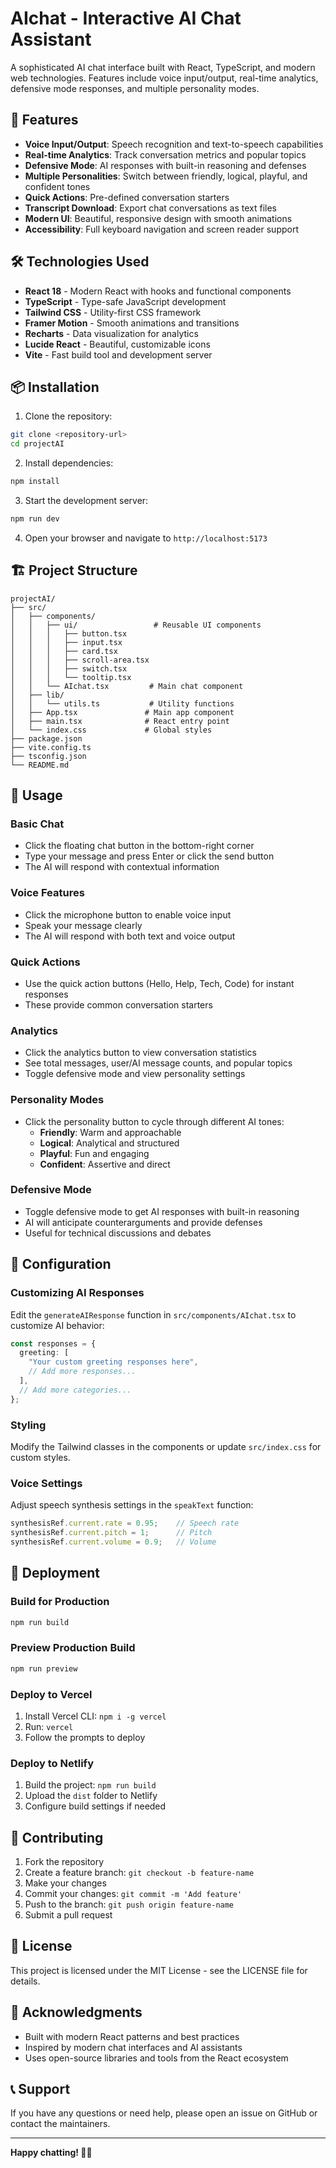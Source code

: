 # AIchat - Interactive AI Chat Assistant

A sophisticated AI chat interface built with React, TypeScript, and modern web technologies. Features include voice input/output, real-time analytics, defensive mode responses, and multiple personality modes.

## 🚀 Features

- **Voice Input/Output**: Speech recognition and text-to-speech capabilities
- **Real-time Analytics**: Track conversation metrics and popular topics
- **Defensive Mode**: AI responses with built-in reasoning and defenses
- **Multiple Personalities**: Switch between friendly, logical, playful, and confident tones
- **Quick Actions**: Pre-defined conversation starters
- **Transcript Download**: Export chat conversations as text files
- **Modern UI**: Beautiful, responsive design with smooth animations
- **Accessibility**: Full keyboard navigation and screen reader support

## 🛠️ Technologies Used

- **React 18** - Modern React with hooks and functional components
- **TypeScript** - Type-safe JavaScript development
- **Tailwind CSS** - Utility-first CSS framework
- **Framer Motion** - Smooth animations and transitions
- **Recharts** - Data visualization for analytics
- **Lucide React** - Beautiful, customizable icons
- **Vite** - Fast build tool and development server

## 📦 Installation

1. Clone the repository:
```bash
git clone <repository-url>
cd projectAI
```

2. Install dependencies:
```bash
npm install
```

3. Start the development server:
```bash
npm run dev
```

4. Open your browser and navigate to `http://localhost:5173`

## 🏗️ Project Structure

```
projectAI/
├── src/
│   ├── components/
│   │   ├── ui/                 # Reusable UI components
│   │   │   ├── button.tsx
│   │   │   ├── input.tsx
│   │   │   ├── card.tsx
│   │   │   ├── scroll-area.tsx
│   │   │   ├── switch.tsx
│   │   │   └── tooltip.tsx
│   │   └── AIchat.tsx         # Main chat component
│   ├── lib/
│   │   └── utils.ts           # Utility functions
│   ├── App.tsx               # Main app component
│   ├── main.tsx              # React entry point
│   └── index.css             # Global styles
├── package.json
├── vite.config.ts
├── tsconfig.json
└── README.md
```

## 🎯 Usage

### Basic Chat
- Click the floating chat button in the bottom-right corner
- Type your message and press Enter or click the send button
- The AI will respond with contextual information

### Voice Features
- Click the microphone button to enable voice input
- Speak your message clearly
- The AI will respond with both text and voice output

### Quick Actions
- Use the quick action buttons (Hello, Help, Tech, Code) for instant responses
- These provide common conversation starters

### Analytics
- Click the analytics button to view conversation statistics
- See total messages, user/AI message counts, and popular topics
- Toggle defensive mode and view personality settings

### Personality Modes
- Click the personality button to cycle through different AI tones:
  - **Friendly**: Warm and approachable
  - **Logical**: Analytical and structured
  - **Playful**: Fun and engaging
  - **Confident**: Assertive and direct

### Defensive Mode
- Toggle defensive mode to get AI responses with built-in reasoning
- AI will anticipate counterarguments and provide defenses
- Useful for technical discussions and debates

## 🔧 Configuration

### Customizing AI Responses
Edit the `generateAIResponse` function in `src/components/AIchat.tsx` to customize AI behavior:

```typescript
const responses = {
  greeting: [
    "Your custom greeting responses here",
    // Add more responses...
  ],
  // Add more categories...
};
```

### Styling
Modify the Tailwind classes in the components or update `src/index.css` for custom styles.

### Voice Settings
Adjust speech synthesis settings in the `speakText` function:

```typescript
synthesisRef.current.rate = 0.95;    // Speech rate
synthesisRef.current.pitch = 1;      // Pitch
synthesisRef.current.volume = 0.9;   // Volume
```

## 🚀 Deployment

### Build for Production
```bash
npm run build
```

### Preview Production Build
```bash
npm run preview
```

### Deploy to Vercel
1. Install Vercel CLI: `npm i -g vercel`
2. Run: `vercel`
3. Follow the prompts to deploy

### Deploy to Netlify
1. Build the project: `npm run build`
2. Upload the `dist` folder to Netlify
3. Configure build settings if needed

## 🤝 Contributing

1. Fork the repository
2. Create a feature branch: `git checkout -b feature-name`
3. Make your changes
4. Commit your changes: `git commit -m 'Add feature'`
5. Push to the branch: `git push origin feature-name`
6. Submit a pull request

## 📝 License

This project is licensed under the MIT License - see the LICENSE file for details.

## 🙏 Acknowledgments

- Built with modern React patterns and best practices
- Inspired by modern chat interfaces and AI assistants
- Uses open-source libraries and tools from the React ecosystem

## 📞 Support

If you have any questions or need help, please open an issue on GitHub or contact the maintainers.

---

**Happy chatting! 🤖💬**
